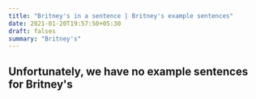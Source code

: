 ```yaml
---
title: "Britney's in a sentence | Britney's example sentences"
date: 2021-01-20T19:57:50+05:30
draft: falses
summary: "Britney's"
---
```

## Unfortunately, we have no example sentences for Britney's                 
